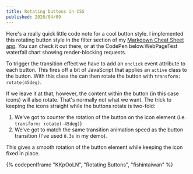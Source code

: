 ```yaml
---
title: Rotating buttons in CSS
published: 2020/04/09
---
```


Here's a really quick little code note for a cool button style. I implemented this rotating button style in the filter section of my [Markdown Cheat Sheet app](https://markdown.fershad.com). You can check it out there, or at the CodePen below.WebPageTest waterfall chart showing render-blocking requests.

To trigger the transition effect we have to add an `onclick` event attribute to each button. This fires off a bit of JavaScript that applies an `active` class to the button. With this class the can then rotate the button with `transform: rotate(45deg)`.

If we leave it at that, however, the content within the button (in this case icons) will also rotate. That's normally not what we want. The trick to keeping the icons straight while the buttons rotate is two-fold:

1. We've got to counter the rotation of the button on the icon element (i.e. `transform: rotate(-45deg)`)
2. We've got to match the same transition animation speed as the button transition (I've used `0.3s` in my demo).

This gives a smooth rotation of the button element while keeping the icon fixed in place.

{% codepenIframe "KKpOoLN", "Rotating Buttons", "fishintaiwan" %}
